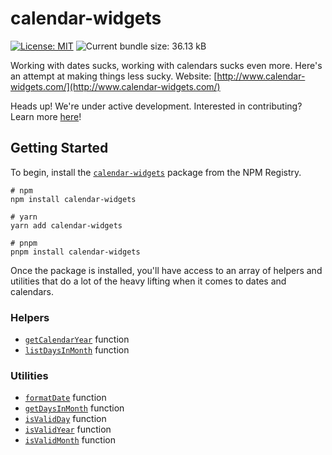 # calendar-widgets
[![License: MIT](https://img.shields.io/badge/License-MIT-yellow.svg)](https://opensource.org/licenses/MIT)
![Current bundle size: 36.13 kB](https://img.shields.io/badge/Bundle_Size-36.13_kB-green.svg)

Working with dates sucks, working with calendars sucks even more. Here's an attempt at making things less sucky. Website: [http://www.calendar-widgets.com/](http://www.calendar-widgets.com/)

Heads up! We're under active development. Interested in contributing? Learn more [here](https://github.com/9mbs/calendar-widgets)!

## Getting Started

To begin, install the [`calendar-widgets`](https://www.npmjs.com/package/calendar-widgets) package from the NPM Registry.

```shell
# npm
npm install calendar-widgets

# yarn
yarn add calendar-widgets

# pnpm
pnpm install calendar-widgets
```

Once the package is installed, you'll have access to an array of helpers and utilities that do a lot of the heavy lifting when it comes to dates and calendars. 

### Helpers
- [`getCalendarYear`](https://calendar-widgets.com/helpers/getCalendarYear) function
- [`listDaysInMonth`](https://calendar-widgets.com/helpers/listDaysInMonth) function

### Utilities
- [`formatDate`](https://calendar-widgets.com/utilities/formatDate) function
- [`getDaysInMonth`](https://calendar-widgets.com/utilities/getDaysInMonth) function
- [`isValidDay`](https://calendar-widgets.com/utilities/isValidDay) function
- [`isValidYear`](https://calendar-widgets.com/utilities/isValidYear) function
- [`isValidMonth`](https://calendar-widgets.com/utilities/isValidMonth) function